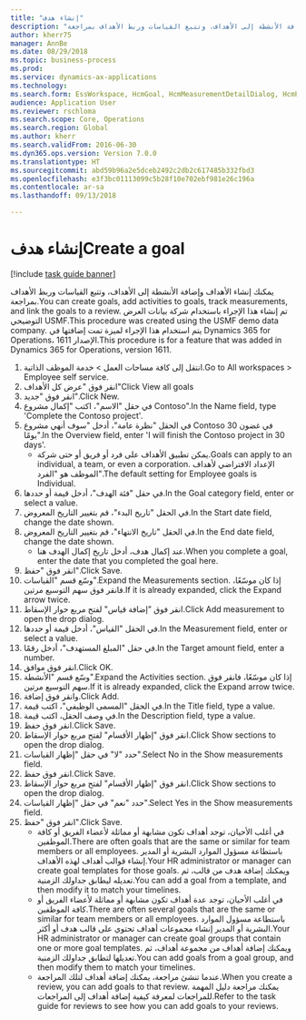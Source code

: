 ```yaml
--- 
title: "إنشاء هدف"
description: "يمكنك إنشاء الأهداف وإضافة الأنشطة إلى الأهداف، وتتبع القياسات وربط الأهداف بمراجعة."
author: kherr75
manager: AnnBe
ms.date: 08/29/2018
ms.topic: business-process
ms.prod: 
ms.service: dynamics-ax-applications
ms.technology: 
ms.search.form: EssWorkspace, HcmGoal, HcmMeasurementDetailDialog, HcmPerfJournalAdd, HcmGoalChangeSettings
audience: Application User
ms.reviewer: rschloma
ms.search.scope: Core, Operations
ms.search.region: Global
ms.author: kherr
ms.search.validFrom: 2016-06-30
ms.dyn365.ops.version: Version 7.0.0
ms.translationtype: HT
ms.sourcegitcommit: abd59b96a2e5dceb2492c2db2c617485b332fbd3
ms.openlocfilehash: e3f3bc01113099c5b28f10e702ebf981e26c196a
ms.contentlocale: ar-sa
ms.lasthandoff: 09/13/2018

---
```

# <a name="create-a-goal"></a><span data-ttu-id="ca13a-103">إنشاء هدف</span><span class="sxs-lookup"><span data-stu-id="ca13a-103">Create a goal</span></span>

[!include [task guide banner](../../includes/task-guide-banner.md)]

<span data-ttu-id="ca13a-104">يمكنك إنشاء الأهداف وإضافة الأنشطة إلى الأهداف، وتتبع القياسات وربط الأهداف بمراجعة.</span><span class="sxs-lookup"><span data-stu-id="ca13a-104">You can create goals, add activities to goals, track measurements, and link the goals to a review.</span></span> <span data-ttu-id="ca13a-105">تم إنشاء هذا الإجراء باستخدام شركة بيانات العرض التوضيحي USMF.</span><span class="sxs-lookup"><span data-stu-id="ca13a-105">This procedure was created using the USMF demo data company.</span></span> <span data-ttu-id="ca13a-106">يتم استخدام هذا الإجراء لميزة تمت إضافتها في Dynamics 365 for Operations، الإصدار 1611.</span><span class="sxs-lookup"><span data-stu-id="ca13a-106">This procedure is for a feature that was added in Dynamics 365 for Operations, version 1611.</span></span>

1. <span data-ttu-id="ca13a-107">انتقل إلى كافة مساحات العمل > خدمة الموظف الذاتية.</span><span class="sxs-lookup"><span data-stu-id="ca13a-107">Go to All workspaces > Employee self service.</span></span>
2. <span data-ttu-id="ca13a-108">انقر فوق "عرض كل الأهداف"</span><span class="sxs-lookup"><span data-stu-id="ca13a-108">Click View all goals</span></span>
3. <span data-ttu-id="ca13a-109">انقر فوق "جديد".</span><span class="sxs-lookup"><span data-stu-id="ca13a-109">Click New.</span></span>
4. <span data-ttu-id="ca13a-110">في حقل "الاسم"، اكتب "إكمال مشروع Contoso".</span><span class="sxs-lookup"><span data-stu-id="ca13a-110">In the Name field, type 'Complete the Contoso project'.</span></span>
5. <span data-ttu-id="ca13a-111">في الحقل "نظرة عامة"، أدخل "سوف أنهي مشروع Contoso في غضون 30 يومًا".</span><span class="sxs-lookup"><span data-stu-id="ca13a-111">In the Overview field, enter 'I will finish the Contoso project in 30 days'.</span></span>
    * <span data-ttu-id="ca13a-112">يمكن تطبيق الأهداف على فرد أو فريق أو حتى شركة.</span><span class="sxs-lookup"><span data-stu-id="ca13a-112">Goals can apply to an individual, a team, or even a corporation.</span></span> <span data-ttu-id="ca13a-113">الإعداد الافتراضي لأهداف الموظف هو "الفرد".</span><span class="sxs-lookup"><span data-stu-id="ca13a-113">The default setting for Employee goals is Individual.</span></span>  
6. <span data-ttu-id="ca13a-114">في حقل "فئة الهدف"، أدخل قيمة أو حددها.</span><span class="sxs-lookup"><span data-stu-id="ca13a-114">In the Goal category field, enter or select a value.</span></span>
7. <span data-ttu-id="ca13a-115">في الحقل "تاريخ البدء"، قم بتغيير التاريخ المعروض.</span><span class="sxs-lookup"><span data-stu-id="ca13a-115">In the Start date field, change the date shown.</span></span>
8. <span data-ttu-id="ca13a-116">في الحقل "تاريخ الانتهاء"، قم بتغيير التاريخ المعروض.</span><span class="sxs-lookup"><span data-stu-id="ca13a-116">In the End date field, change the date shown.</span></span>
    * <span data-ttu-id="ca13a-117">عند إكمال هدف، أدخل تاريخ إكمال الهدف هنا.</span><span class="sxs-lookup"><span data-stu-id="ca13a-117">When you complete a goal, enter the date that you completed the goal here.</span></span>  
9. <span data-ttu-id="ca13a-118">انقر فوق "حفظ".</span><span class="sxs-lookup"><span data-stu-id="ca13a-118">Click Save.</span></span>
10. <span data-ttu-id="ca13a-119">وسّع قسم "القياسات".</span><span class="sxs-lookup"><span data-stu-id="ca13a-119">Expand the Measurements section.</span></span> <span data-ttu-id="ca13a-120">إذا كان موسّعًا، فانقر فوق سهم التوسيع مرتين.</span><span class="sxs-lookup"><span data-stu-id="ca13a-120">If it is already expanded, click the Expand arrow twice.</span></span>
11. <span data-ttu-id="ca13a-121">انقر فوق "إضافة قياس‬" لفتح مربع حوار الإسقاط‬.</span><span class="sxs-lookup"><span data-stu-id="ca13a-121">Click Add measurement to open the drop dialog.</span></span>
12. <span data-ttu-id="ca13a-122">في الحقل "القياس‬"، أدخل قيمة أو حددها.</span><span class="sxs-lookup"><span data-stu-id="ca13a-122">In the Measurement field, enter or select a value.</span></span>
13. <span data-ttu-id="ca13a-123">في حقل "المبلغ المستهدف"، أدخل رقمًا.</span><span class="sxs-lookup"><span data-stu-id="ca13a-123">In the Target amount field, enter a number.</span></span>
14. <span data-ttu-id="ca13a-124">انقر فوق موافق.</span><span class="sxs-lookup"><span data-stu-id="ca13a-124">Click OK.</span></span>
15. <span data-ttu-id="ca13a-125">وسّع قسم "الأنشطة".</span><span class="sxs-lookup"><span data-stu-id="ca13a-125">Expand the Activities section.</span></span> <span data-ttu-id="ca13a-126">إذا كان موسّعًا، فانقر فوق سهم التوسيع مرتين.</span><span class="sxs-lookup"><span data-stu-id="ca13a-126">If it is already expanded, click the Expand arrow twice.</span></span>
16. <span data-ttu-id="ca13a-127">وانقر فوق إضافة.</span><span class="sxs-lookup"><span data-stu-id="ca13a-127">Click Add.</span></span>
17. <span data-ttu-id="ca13a-128">في الحقل "المسمى الوظيفي"، اكتب قيمة.</span><span class="sxs-lookup"><span data-stu-id="ca13a-128">In the Title field, type a value.</span></span>
18. <span data-ttu-id="ca13a-129">في وصف الحقل، اكتب قيمة.</span><span class="sxs-lookup"><span data-stu-id="ca13a-129">In the Description field, type a value.</span></span>
19. <span data-ttu-id="ca13a-130">انقر فوق حفظ.</span><span class="sxs-lookup"><span data-stu-id="ca13a-130">Click Save.</span></span>
20. <span data-ttu-id="ca13a-131">انقر فوق "إظهار الأقسام‬" لفتح مربع حوار الإسقاط‬.</span><span class="sxs-lookup"><span data-stu-id="ca13a-131">Click Show sections to open the drop dialog.</span></span>
21. <span data-ttu-id="ca13a-132">حدد "لا" في حقل "إظهار القياسات".</span><span class="sxs-lookup"><span data-stu-id="ca13a-132">Select No in the Show measurements field.</span></span>
22. <span data-ttu-id="ca13a-133">انقر فوق حفظ.</span><span class="sxs-lookup"><span data-stu-id="ca13a-133">Click Save.</span></span>
23. <span data-ttu-id="ca13a-134">انقر فوق "إظهار الأقسام‬" لفتح مربع حوار الإسقاط‬.</span><span class="sxs-lookup"><span data-stu-id="ca13a-134">Click Show sections to open the drop dialog.</span></span>
24. <span data-ttu-id="ca13a-135">حدد "نعم" في حقل "إظهار القياسات".</span><span class="sxs-lookup"><span data-stu-id="ca13a-135">Select Yes in the Show measurements field.</span></span>
25. <span data-ttu-id="ca13a-136">انقر فوق "حفظ".</span><span class="sxs-lookup"><span data-stu-id="ca13a-136">Click Save.</span></span>
    * <span data-ttu-id="ca13a-137">في أغلب الأحيان، توجد أهداف تكون مشابهة أو مماثلة لأعضاء الفريق أو كافة الموظفين.</span><span class="sxs-lookup"><span data-stu-id="ca13a-137">There are often goals that are the same or similar for team members or all employees.</span></span>     <span data-ttu-id="ca13a-138">باستطاعة مسؤول الموارد البشرية أو المدير إنشاء قوالب أهداف لهذه الأهداف.</span><span class="sxs-lookup"><span data-stu-id="ca13a-138">Your HR administrator or manager can create goal templates for those goals.</span></span> <span data-ttu-id="ca13a-139">ويمكنك إضافة هدف من قالب، ثم تعديله ليطابق جداولك الزمنية.</span><span class="sxs-lookup"><span data-stu-id="ca13a-139">You can add a goal from a template, and then modify it to match your timelines.</span></span>  
    * <span data-ttu-id="ca13a-140">في أغلب الأحيان، توجد عدة أهداف تكون مشابهة أو مماثلة لأعضاء الفريق أو كافة الموظفين.</span><span class="sxs-lookup"><span data-stu-id="ca13a-140">There are often several goals that are the same or similar for team members or all employees.</span></span>     <span data-ttu-id="ca13a-141">باستطاعة مسؤول الموارد البشرية أو المدير إنشاء مجموعات أهداف تحتوي على قالب هدف أو أكثر.</span><span class="sxs-lookup"><span data-stu-id="ca13a-141">Your HR administrator or manager can create goal groups that contain one or more goal templates.</span></span> <span data-ttu-id="ca13a-142">ويمكنك إضافة أهداف من مجموعة أهداف، ثم تعديلها لتطابق جداولك الزمنية.</span><span class="sxs-lookup"><span data-stu-id="ca13a-142">You can add goals from a goal group, and then modify them to match your timelines.</span></span>  
    * <span data-ttu-id="ca13a-143">عندما تنشئ مراجعة، يمكنك إضافة أهداف لتلك المراجعة.</span><span class="sxs-lookup"><span data-stu-id="ca13a-143">When you create a review, you can add goals to that review.</span></span> <span data-ttu-id="ca13a-144">يمكنك مراجعة دليل المهمة للمراجعات لمعرفة كيفية إضافة أهداف إلى المراجعات.</span><span class="sxs-lookup"><span data-stu-id="ca13a-144">Refer to the task guide for reviews to see how you can add goals to your reviews.</span></span>  


